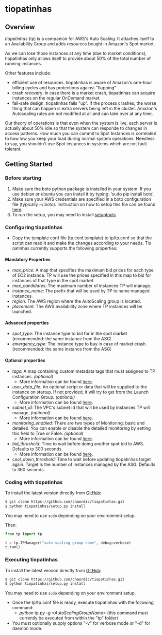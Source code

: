 # tiopatinhas #

## Overview ##

*tiopatinhas* (tp) is a companion for AWS's Auto Scaling. It attaches itself to an
Availability Group and adds resources bought in Amazon's Spot market.

As we can lose those instances at any time (due to market conditions),
tiopatinhas only allows itself to provide about 50% of the total number of
running instances.

Other features include:

* efficient use of resources. tiopatinhas is aware of Amazon's one-hour
billing cycles and has protections against "flapping"
* crash recovery: in case there is a market crash, tiopatinhas can acquire
instances on the regular OnDemand market
* fail-safe design: tiopatinhas fails "up". If the process crashes, the worse
thing that can happen is extra servers being left in the cluster. Amazon's
Autoscaling rules are not modified at all and can take over at any time.

Our theory of operations is that even when the system is live, each server is
actually about 50% idle so that the system can responde to changes in access
patterns. How much you can commit to Spot Instances is correlated to how low you
keep your load during normal system operations. Needless to say, you shouldn't
use Spot Instances in systems which are not fault tolerant.

## Getting Started ##


### Before starting ###

1. Make sure the boto python package is installed in your system. If you
use debian or ubuntu you can install it by typing: 'sudo pip install boto'.
2. Make sure your AWS credentials are specified in a boto configuration file
(typically ~/.boto). Instruction on how to setup this file can be found [here](https://code.google.com/p/boto/wiki/BotoConfig).
3. To run the setup, you may need to install [setuptools](https://setuptools.readthedocs.io/en/latest/)

### Configuring tiopatinhas ###

* Copy the template conf file (tp.conf.template) to tp/tp.conf so that the
script can read it and make the changes according to your needs. Tio patinhas
currently supports the following properties:

#### Mandatory Properties

* *max_price:* A map that specifies the maximum bid prices for each type
  of EC2 instance. TP will use the prices specified in this map to bid for
  instances of that type in the spot market.
* *max_candidates:* The maximum number of instances TP will manage.
* *instance_name:* The prefix that will be used by TP to name managed instances.
* *region:* The AWS region where the AutoScaling group is located.
* *placement:* The AWS availability zone where TP instances will be launched.

#### Advanced properties

* *spot_type:* The instance type to bid for in the spot market (recommended: the same instance from the ASG)
* *emergency_type:* The instance type to buy in case of market crash (recommended: the same instance from the ASG)

#### Optional properties
* *tags:* A map containing custom metadata tags that must assigned to TP instances. *(optional)*
    * More information can be found [here](http://docs.aws.amazon.com/AWSEC2/latest/UserGuide/Using_Tags.html).
* *user_data_file:* An optional script or data that will be supplied to the instance on startup.
  If not provided, it will try to get from the Launch Configuration Group. *(optional)*
    * More information can be found [here](http://docs.aws.amazon.com/AWSEC2/latest/UserGuide/AESDG-chapter-instancedata.html).
* *subnet_id:* The VPC's subnet id that will be used by instances TP will manage. *(optional)*
    * More information can be found [here](http://docs.aws.amazon.com/AmazonVPC/latest/UserGuide/VPC_Subnets.html).
* *monitoring_enabled:* There are two types of Monitoring: basic and detailed.
  You can enable or disable the detailed monitoring by setting this field to True or False. *(optional)*
    * More information can be found [here](https://aws.amazon.com/cloudwatch/details/#amazon-ec2-monitoring).
* *bid_threshold:* Time to wait before doing another spot bid to AWS. Defaults to 300 seconds.
    * More information can be found [here](https://aws.amazon.com/ec2/spot/pricing/).
* *cool_down_threshold:* Time to wait before updating tiopatinhas target again.
  Target is the number of instances managed by the ASG. Defaults to 360 seconds.

### Coding with tiopatinhas  ###

To install the latest version directly from [GitHub](https://github.com/chaordic/tiopatinhas):

```bash
$ git clone https://github.com/chaordic/tiopatinhas.git
$ python tiopatinhas/setup.py install
```

You may need to use `sudo` depending on your environment setup.

Then:

```python
from tp import tp

t = tp.TPManager("auto scaling group name", debug=verbose)
t.run()
```

### Executing tiopatinhas ###

To install the latest version directly from [GitHub](https://github.com/chaordic/tiopatinhas):

```bash
$ git clone https://github.com/chaordic/tiopatinhas.git
$ python tiopatinhas/setup.py install
```

You may need to use `sudo` depending on your environment setup.

* Once the tp/tp.conf file is ready, execute tiopatinhas with the following command:
    * _python tp.py -g \<AutoScalingGroupName\>_ (this command must currently be executed from within the "tp" folder)
* You must optionally supply options "-v" for verbose mode or "-d" for daemon mode.
